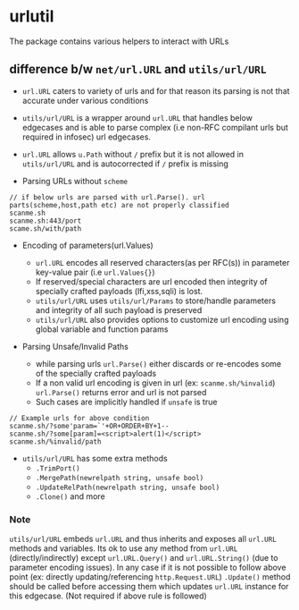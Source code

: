 # urlutil
The package contains various helpers to interact with URLs

## difference b/w `net/url.URL` and `utils/url/URL`

- `url.URL` caters to variety of urls and for that reason its parsing is not that accurate under various conditions
- `utils/url/URL` is a wrapper around `url.URL` that handles below edgecases and is able to parse complex (i.e non-RFC compilant urls but required in infosec) url edgecases.
- `url.URL` allows `u.Path` without `/` prefix but it is not allowed in `utils/url/URL` and is autocorrected if `/` prefix is missing

- Parsing URLs without `scheme`

```
// if below urls are parsed with url.Parse(). url parts(scheme,host,path etc) are not properly classified
scanme.sh
scanme.sh:443/port
scame.sh/with/path
```

- Encoding of parameters(url.Values)
  - `url.URL` encodes all reserved characters(as per RFC(s)) in parameter key-value pair (i.e `url.Values{}`) 
  - If reserved/special characters are url encoded then integrity of specially crafted payloads (lfi,xss,sqli) is lost.
  - `utils/url/URL` uses `utils/url/Params` to store/handle parameters and integrity of all such payload is preserved
  - `utils/url/URL` also provides options to customize url encoding using global variable and function params


- Parsing Unsafe/Invalid Paths
  - while parsing urls `url.Parse()` either discards or re-encodes some of the specially crafted payloads
  - If a non valid url encoding is given in url (ex: `scanme.sh/%invalid`) `url.Parse()` returns error and url is not parsed
  - Such cases are implicitly handled if `unsafe` is true
  
```
// Example urls for above condition
scanme.sh/?some'param=`'+OR+ORDER+BY+1--
scanme.sh/?some[param]=<script>alert(1)</script>
scanme.sh/%invalid/path
```

- `utils/url/URL` has some extra methods
  - `.TrimPort()`
  - `.MergePath(newrelpath string, unsafe bool)`
  - `.UpdateRelPath(newrelpath string, unsafe bool)` 
  - `.Clone()` and more


### Note

`utils/url/URL` embeds `url.URL` and thus inherits and exposes all `url.URL` methods and variables.
Its ok to use any method from `url.URL` (directly/indirectly) except `url.URL.Query()` and `url.URL.String()` (due to parameter encoding issues).
In any case if it is not possible to follow above point (ex: directly updating/referencing `http.Request.URL`) `.Update()` method should be called before accessing them which updates `url.URL` instance for this edgecase. (Not required if above rule is followed)
